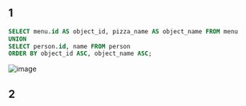 ## 1

```sql
SELECT menu.id AS object_id, pizza_name AS object_name FROM menu
UNION
SELECT person.id, name FROM person
ORDER BY object_id ASC, object_name ASC;
```
![image](https://github.com/calotesversicolor/db_pr/assets/78222610/94c117a8-9aaf-49c1-ac52-b95900542601)


## 2


